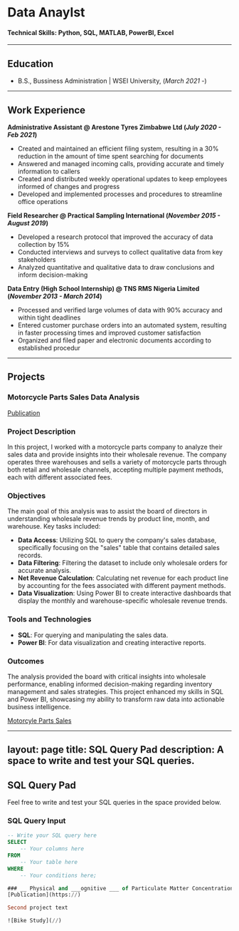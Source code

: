 # Data Anaylst

#### Technical Skills: Python, SQL, MATLAB, PowerBI, Excel
---
## Education
- B.S., Bussiness Administration | WSEI University, (_March 2021 -_)								       		
---
## Work Experience
**Administrative Assistant @ Arestone Tyres Zimbabwe Ltd (_July 2020 - Feb 2021_)**
- Created and maintained an efficient filing system, resulting in a 30% reduction in the amount of time
spent searching for documents
- Answered and managed incoming calls, providing accurate and timely information to callers
- Created and distributed weekly operational updates to keep employees informed of changes and progress
- Developed and implemented processes and procedures to streamline office operations


**Field Researcher @ Practical Sampling International (_November 2015 - August 2019_)**
- Developed a research protocol that improved the accuracy of data collection by 15%
- Conducted interviews and surveys to collect qualitative data from key stakeholders
- Analyzed quantitative and qualitative data to draw conclusions and inform decision-making

**Data Entry (High School Internship) @ TNS RMS Nigeria Limited (_November 2013 - March 2014_)**
- Processed and verified large volumes of data with 90% accuracy and within tight deadlines
- Entered customer purchase orders into an automated system, resulting in faster processing times and
improved customer satisfaction
- Organized and filed paper and electronic documents according to established procedur


---

## Projects
### Motorcycle Parts Sales Data Analysis

[Publication](https://www.datacamp.com/datalab/w/e73e6faf-7daa-42ce-ba32-01cf3c49f9c1/edit#ff58f388)

### Project Description

In this project, I worked with a motorcycle parts company to analyze their sales data and provide insights into their wholesale revenue. The company operates three warehouses and sells a variety of motorcycle parts through both retail and wholesale channels, accepting multiple payment methods, each with different associated fees.

### Objectives

The main goal of this analysis was to assist the board of directors in understanding wholesale revenue trends by product line, month, and warehouse. Key tasks included:

- **Data Access**: Utilizing SQL to query the company's sales database, specifically focusing on the "sales" table that contains detailed sales records.
- **Data Filtering**: Filtering the dataset to include only wholesale orders for accurate analysis.
- **Net Revenue Calculation**: Calculating net revenue for each product line by accounting for the fees associated with different payment methods.
- **Data Visualization**: Using Power BI to create interactive dashboards that display the monthly and warehouse-specific wholesale revenue trends.

### Tools and Technologies

- **SQL**: For querying and manipulating the sales data.
- **Power BI**: For data visualization and creating interactive reports.

### Outcomes

The analysis provided the board with critical insights into wholesale performance, enabling informed decision-making regarding inventory management and sales strategies. This project enhanced my skills in SQL and Power BI, showcasing my ability to transform raw data into actionable business intelligence.

[Motorcyle Parts Sales](//)

---
layout: page
title: SQL Query Pad
description: A space to write and test your SQL queries.
---

## SQL Query Pad

Feel free to write and test your SQL queries in the space provided below.

### SQL Query Input

```sql
-- Write your SQL query here
SELECT 
    -- Your columns here
FROM 
    -- Your table here
WHERE 
    -- Your conditions here;

### __ Physical and ___ognitive ___ of Particulate Matter Concentrations at Ultra-Fine Scales
[Publication](https://)

Second project text

![Bike Study](//)



